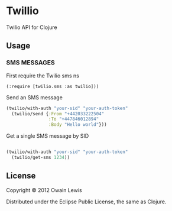 # Twillio

Twilio API for Clojure

## Usage

### SMS MESSAGES

First require the Twilio sms ns

```
(:require [twilio.sms :as twilio]))
```

Send an SMS message

```clojure
(twilio/with-auth "your-sid" "your-auth-token"
  (twilio/send {:From "+442033222504" 
                :To "+447846012894" 
                :Body "Hello world"}))

```

Get a single SMS message by SID

```clojure

(twilio/with-auth "your-sid" "your-auth-token"
  (twilio/get-sms 1234))

```

## License

Copyright © 2012 Owain Lewis

Distributed under the Eclipse Public License, the same as Clojure.
